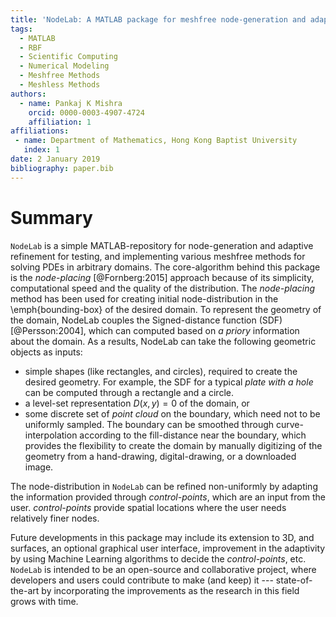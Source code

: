 ```yaml
---
title: 'NodeLab: A MATLAB package for meshfree node-generation and adaptive refinement'
tags:
  - MATLAB
  - RBF
  - Scientific Computing
  - Numerical Modeling
  - Meshfree Methods
  - Meshless Methods
authors:
  - name: Pankaj K Mishra
    orcid: 0000-0003-4907-4724
    affiliation: 1
affiliations:
 - name: Department of Mathematics, Hong Kong Baptist University
   index: 1
date: 2 January 2019
bibliography: paper.bib
---
```


# Summary
``NodeLab`` is a simple MATLAB-repository for node-generation and adaptive refinement for testing, and implementing various meshfree methods for solving PDEs in arbitrary domains. The core-algorithm behind this package is the *node-placing* [@Fornberg:2015] approach because of its simplicity, computational speed and the quality of the distribution. The *node-placing* method has been used for creating initial node-distribution in the \emph{bounding-box} of the desired domain. To represent the geometry of the domain, NodeLab couples the Signed-distance function (SDF) [@Persson:2004], which can computed based on *a priory* information about the domain. As a results, NodeLab can take the following geometric objects as inputs: 

* simple shapes (like rectangles, and circles), required to create the desired geometry. For example, the SDF for a typical *plate with a hole* can be computed through a rectangle and a circle. 
* a level-set representation $D(x,y)=0$ of the domain, or 
* some discrete set of *point cloud* on the boundary, which need not to be uniformly sampled. The boundary can be smoothed through curve-interpolation according to the fill-distance near the boundary, which provides the flexibility to create the domain by manually digitizing of the geometry from a hand-drawing, digital-drawing, or a downloaded image.

The node-distribution in ``NodeLab`` can be  refined non-uniformly by adapting the information provided through *control-points*, which are an input from the user. *control-points* provide spatial locations where the user needs relatively finer nodes. 

Future developments in this package may include its extension to 3D, and surfaces, an optional graphical user interface, improvement in the adaptivity by using Machine Learning algorithms to decide the *control-points*,  etc. ``NodeLab`` is intended to be an open-source and collaborative project, where developers and users could contribute to make (and keep) it --- state-of-the-art by incorporating the improvements as the research in this field grows with time.
 

